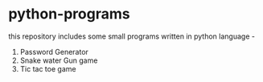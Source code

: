 # python-programs
this repository includes some small programs  written in python language - 
 1. Password Generator
 2. Snake water Gun game
 3. Tic tac toe game
